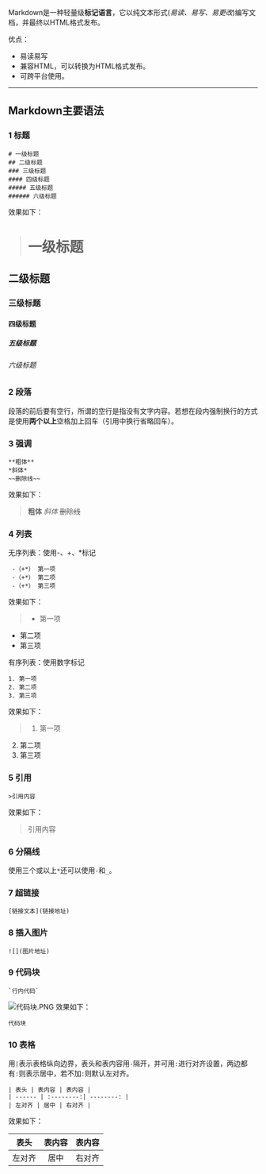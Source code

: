Markdown是一种轻量级**标记语言**，它以纯文本形式(*易读、易写、易更改*)编写文档，并最终以HTML格式发布。

优点：
* 易读易写
* 兼容HTML，可以转换为HTML格式发布。
* 可跨平台使用。

***
## Markdown主要语法

### 1 标题 

```
# 一级标题
## 二级标题
### 三级标题
#### 四级标题
##### 五级标题
###### 六级标题
```
效果如下：
># 一级标题
## 二级标题
### 三级标题
#### 四级标题
##### 五级标题
###### 六级标题

### 2 段落
段落的前后要有空行，所谓的空行是指没有文字内容。若想在段内强制换行的方式是使用**两个以上**空格加上回车（引用中换行省略回车）。

### 3 强调
 
```
**粗体**
*斜体*
~~删除线~~
```
效果如下：
>**粗体**
*斜体*
~~删除线~~

### 4 列表
无序列表：使用-、+、*标记
```
 -（+*） 第一项
 -（+*） 第二项
 -（+*） 第三项
 ```
 效果如下：
 >- 第一项
- 第二项
- 第三项

有序列表：使用数字标记 
```
1. 第一项
2. 第二项
3. 第三项
```
效果如下：
>1. 第一项
2. 第二项
3. 第三项

### 5 引用
```
>引用内容
```
效果如下：
>引用内容

### 6 分隔线
使用三个或以上`*`还可以使用`-`和`_`。

### 7 超链接
```
[链接文本](链接地址)
```

### 8 插入图片
```
![](图片地址)
```
### 9 代码块

```
`行内代码`
```

![代码块.PNG](http://upload-images.jianshu.io/upload_images/4193336-2dada17e046d1ef5.PNG?imageMogr2/auto-orient/strip%7CimageView2/2/w/1240)
效果如下：
```
代码块
```
### 10 表格
用`|`表示表格纵向边界，表头和表内容用`-`隔开，并可用`:`进行对齐设置，两边都有`:`则表示居中，若不加`:`则默认左对齐。
```
| 表头 | 表内容 | 表内容 |
| ------ | :--------:| --------: |
| 左对齐 | 居中 | 右对齐 |
```
效果如下：

| 表头 | 表内容 | 表内容 |
| ------ | :--------:| --------: |
| 左对齐 | 居中 | 右对齐 |

